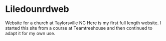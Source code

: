 # Liledounrdweb
Website for a church at Taylorsville NC 
Here is my first full length website. I started this site from a course at Teamtreehouse and then continued to adapt it for my own use.
